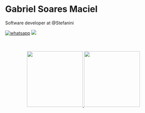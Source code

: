 # Gabriel Soares Maciel

Software developer at @Stefanini

  <div style="margin-bottom:50px">
  <a href="https://api.whatsapp.com/send?phone=5511942421224&text=Bem%20vindo"><img src="https://img.shields.io/badge/WhatsApp-25D366?style=for-the-badge&logo=whatsapp&logoColor=white" alt="whatsapp" title="WhatsApp"  widht:"40" height:"40"/></a>
  <a href="https://www.linkedin.com/in/gsoaresmaciel" target="_blank"><img src="https://img.shields.io/badge/-LinkedIn-%230077B5?style=for-the-badge&logo=linkedin&logoColor=white" target="_blank"></a> 
  </div>

  <div align="center" >
  <a href="https://github.com/GabrielSoares-Dev">
  <img height="180em" src="https://github-readme-stats.vercel.app/api?username=GabrielSoares-Dev&show_icons=true&theme=tokyonight&include_all_commits=true&count_private=true"/>
  <img height="180em" src="https://github-readme-stats.vercel.app/api/top-langs/?username=GabrielSoares-Dev&layout=compact&langs_count=7&theme=tokyonight"/>
</div>
